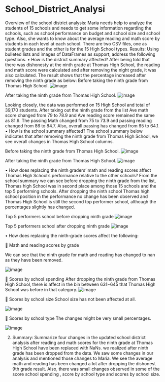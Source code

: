 # School_District_Analysi

Overview of the school district analysis: 
Maria needs help to analyze the students of 15 schools and needs to get some information regarding the schools, such as school performance on budget and school size and school type. Also, she wants to know about the average reading and math score by students in each level at each school. There are two CSV files, one as student grades and the other is for the 15 High School types. 
Results: Using bulleted lists and images of DataFrames as support, address the following questions.
•	How is the district summary affected?
After being told that there was dishonesty at the ninth grade at Thomas High School, the reading and math score were calculated and after removing the night grade, it was also calculated. The result shows that the percentage increased after removing the ninth grade as below:
Before taking the ninth grade from Thomas High School.
 ![image](https://user-images.githubusercontent.com/49285767/183267978-43d0df0c-afb8-4258-8ada-fe2af34f909c.png)

After taking the ninth grade from Thomas High School.
 ![image](https://user-images.githubusercontent.com/49285767/183267982-7d51453d-1371-41df-997e-f1a00a331990.png)

Looking closely, the data was performed on 15 High School and total of 39,170 students. After taking out the ninth grade from the list Ave math score changed from 79 to 78.9 and Ave reading score remained the same as 81.9. The passing Math changed from 75 to 73.9 and passing reading changed from 86 to 84.7. Also, overall passing has changed from 65 to 64.1.
•	How is the school summary affected?
 The school summary below indicates that after removing the ninth grade from Thomas High School, we see overall changes in Thomas High School columns.

Before taking the ninth grade from Thomas High School.
 ![image](https://user-images.githubusercontent.com/49285767/183267991-e7c4dfb4-23c5-4057-b9ba-b6ce28ad60ad.png)

After taking the ninth grade from Thomas High School.
 ![image](https://user-images.githubusercontent.com/49285767/183267996-32246126-15fe-4ec0-b884-f1c6ec2d9fe9.png)

•	How does replacing the ninth graders’ math and reading scores affect Thomas High School’s performance relative to the other schools?
From the school summary we can see before dropping the ninth grade from the list, Thomas high School was in second place among those 15 schools and the top 5 performing schools. After dropping the ninth school Thomas high school position in the performance no change has been observed and Thomas High School is still the second top performer school, although the percentages slightly has changed. 

Top 5 performers school before dropping ninth grade
 ![image](https://user-images.githubusercontent.com/49285767/183268004-a5394681-258c-4b3b-bab2-60c40c4895c1.png)

Top 5 performers school after dropping ninth grade
 ![image](https://user-images.githubusercontent.com/49285767/183268014-fc7b17ff-8995-4289-8fab-06bf4b789e13.png)


•	How does replacing the ninth-grade scores affect the following:

	Math and reading scores by grade



We can see that the ninth grade for math and reading has changed to nan as they have been removed.

![image](https://user-images.githubusercontent.com/49285767/183268043-b8a6fa56-c421-4e8d-a948-678f86282b97.png) 


	Scores by school spending
After dropping the ninth grade from Thomas High School, there is affect in the bin between $631-$645 that Thomas High School was before in that category.
 ![image](https://user-images.githubusercontent.com/49285767/183268075-f882adb6-92cf-462a-bb1d-4b983b79974f.png)

 
	Scores by school size
School size has not been affected at all.

![image](https://user-images.githubusercontent.com/49285767/183268085-cc1325e5-869d-410c-a3aa-0a18151c7b6e.png)


	Scores by school type
The changes might be very small percentages.
 
 ![image](https://user-images.githubusercontent.com/49285767/183268102-83fad779-26d7-4a6e-b6dd-e26f2fa7ea63.png)


2.	Summary: Summarize four changes in the updated school district analysis after reading and math scores for the ninth grade at Thomas High School have been replaced with NaNs.
we realized after ninth grade has been dropped from the data. We saw some changes in our analysis and mentioned those changes to Maria. We see the average math and reading has been changed a lot after dropping the dishonest 9th grade result. Also, there was small changes observed in some of the score school spending , score by school type and scores by school size. 


